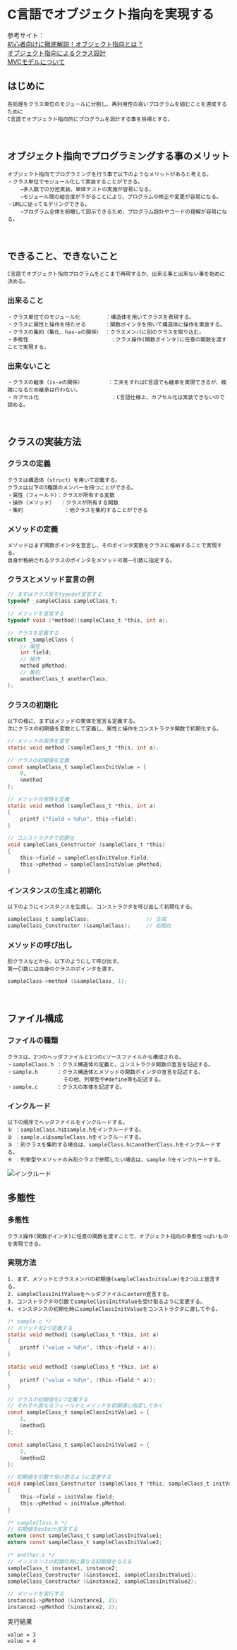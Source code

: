 # C言語でオブジェクト指向を実現する

参考サイト：<br>[初心者向けに徹底解説！オブジェクト指向とは？](https://eng-entrance.com/what-oop)<br>[オブジェクト指向によるクラス設計](https://thinkit.co.jp/article/13112)<br>[MVCモデルについて](https://qiita.com/s_emoto/items/975cc38a3e0de462966a)

## はじめに
    
    各処理をクラス単位のモジュールに分割し、再利用性の高いプログラムを組むことを達成するために
    C言語でオブジェクト指向的にプログラムを設計する事を目標とする。
<br>

## オブジェクト指向でプログラミングする事のメリット
    オブジェクト指向でプログラミングを行う事で以下のようなメリットがあると考える。
    ・クラス単位でモジュール化して実装することができる。
        →多人数での分担実装、単体テストの実施が容易になる。
        →モジュール間の結合度が下がることにより、プログラムの修正や変更が容易になる。
    ・UMLに従ってモデリングできる。
        →プログラム全体を俯瞰して図示できるため、プログラム設計やコードの理解が容易になる。
<br>

## できること、できないこと
    C言語でオブジェクト指向プログラムをどこまで再現するか、出来る事と出来ない事を始めに決める。

### 出来ること
    ・クラス単位でのモジュール化        ：構造体を用いてクラスを表現する。
    ・クラスに属性と操作を持たせる      ：関数ポインタを用いて構造体に操作を実装する。
    ・クラスの集約（集化、has-aの関係） ：クラスメンバに別のクラスを取り込む。
    ・多態性                          ：クラス操作(関数ポインタ)に任意の関数を渡すことで実現する。

### 出来ないこと
    ・クラスの継承（is-aの関係）        ：工夫をすればC言語でも継承を実現できるが、複雑になるため継承は行わない。
    ・カプセル化                       ：C言語仕様上、カプセル化は実装できないので諦める。
<br>


## クラスの実装方法
### クラスの定義
    クラスは構造体（struct）を用いて定義する。
    クラスは以下の3種類のメンバーを持つことができる。
    ・属性（フィールド）：クラスが所有する変数
    ・操作（メソッド）  ：クラスが所有する関数
    ・集約             ：他クラスを集約することができる

### メソッドの定義
    メソッドはまず関数ポインタを宣言し、そのポインタ変数をクラスに格納することで実現する。
    自身が格納されるクラスのポインタをメソッドの第一引数に指定する。

### クラスとメソッド宣言の例
```c
// まずはクラス型をtypedef宣言する
typedef _sampleClass sampleClass_t;

// メソッドを宣言する
typedef void (*method)(sampleClass_t *this, int a);

// クラスを定義する
struct _sampleClass {
    // 属性
    int field;
    // 操作
    method pMethod;
    // 集約
    anotherClass_t anotherClass;
};
```

### クラスの初期化
    以下の様に、まずはメソッドの実体を宣言＆定義する。
    次にクラスの初期値を変数として定義し、属性と操作をコンストラクタ関数で初期化する。
```c
// メソッドの実体を宣言
static void method (sampleClass_t *this, int a);

// クラスの初期値を定義
const sampleClass_t sampleClassInitValue = {
    0,
    &method
};

// メソッドの実体を定義
static void method (sampleClass_t *this, int a)
{
    printf ("field = %d\n", this->field);
}

// コンストラクタで初期化
void sampleClass_Constructor (sampleClass_t *this)
{
    this->field = sampleClassInitValue.field;
    this->pMethod = sampleClassInitValue.pMethod;
}
```
### インスタンスの生成と初期化
    以下のようにインスタンスを生成し、コンストラクタを呼び出して初期化する。
```c
sampleClass_t sampleClass;                  // 生成
sampleClass_Constructor (&sampleClass);     // 初期化
```

### メソッドの呼び出し
    別クラスなどから、以下のようにして呼び出す。
    第一引数には自身のクラスのポインタを渡す。
```c
sampleClass->method (&sampleClass, 1);
```
<br>

## ファイル構成
### ファイルの種類
    クラスは、2つのヘッダファイルと1つのcソースファイルから構成される。
    ・sampleClass.h ：クラス構造体の定義と、コンストラクタ関数の宣言を記述する。
    ・sample.h      ：クラス構造体とメソッドの関数ポインタの宣言を記述する。
                    　その他、列挙型や#define等も記述する。
    ・sample.c      ：クラスの本体を記述する。

### インクルード
    以下の順序でヘッダファイルをインクルードする。
    ① ：sampleClass.hはsample.hをインクルードする。
    ② ：sample.cはsampleClass.hをインクルードする。
    ③ ：別クラスを集約する場合は、sampleClass.hにanotherClass.hをインクルードする。
    ④ ：列挙型やメソッドのみ別クラスで参照したい場合は、sample.hをインクルードする。
![インクルード](include.jpg)
<br>


## 多態性
### 多態性
    クラス操作(関数ポインタ)に任意の関数を渡すことで、オブジェクト指向の多態性っぽいものを実現できる。

### 実現方法
    1. まず、メソッドとクラスメンバの初期値(sampleClassInitValue)を2つ以上宣言する。
    2. sampleClassInitValueをヘッダファイルにextern宣言する。
    3. コンストラクタの引数でsampleClassInitValueを受け取るように変更する。
    4. インスタンスの初期化時にsampleClassInitValueをコンストラクタに渡してやる。

```c : sample.c
/* sample.c */
// メソッドを2つ定義する
static void method1 (sampleClass_t *this, int a)
{
    printf ("value = %d\n", (this->field + a));
}

static void method2 (sampleClass_t *this, int a)
{
    printf ("value = %d\n", (this->field * a));
}

// クラスの初期値を2つ定義する
// それぞれ異なるフィールドとメソッドを初期値に指定しておく
const sampleClass_t sampleClassInitValue1 = {
    1,
    &method1
};

const sampleClass_t sampleClassInitValue2 = {
    2,
    &method2
};

// 初期値を引数で受け取るように変更する
void sampleClass_Constructor (sampleClass_t *this, sampleClass_t initValue)
{
    this->field = initValue.field;
    this->pMethod = initValue.pMethod;
}
```

```c : sampleClass.h
/* sampleClass.h */
// 初期値をextern宣言する
extern const sampleClass_t sampleClassInitValue1;
extern const sampleClass_t sampleClassInitValue2;
```

```c : another.c
/* another.c */
// インスタンスの初期化時に異なる初期値を与える
sampleClass_t instance1, instance2;
sampleClass_Constructor (&instance1, sampleClassInitValue1);
sampleClass_Constructor (&instance2, sampleClassInitValue2);

// メソッドを実行する
instance1->pMethod (&instance1, 2);
instance2->pMethod (&instance2, 2);
```
実行結果
```shell
value = 3
value = 4
```